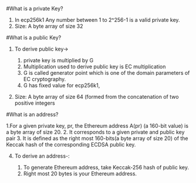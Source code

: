 #What is a private Key?

1. In ecp256k1 Any number between 1 to 2^256-1 is a valid private key.
2. Size: A byte array of size 32 


#What is a public Key?

1. To derive public key->

    1. private key is multiplied by G
    2. Multiplication used to derive public key is EC multiplication
    3. G is called generator point which is one of the domain parameters of EC cryptography. 
    4. G has fixed value for ecp256k1,

2. Size: A byte array of size 64 (formed from the concatenation of two positive integers

#What is an address?

1.For a given private key, pr, the Ethereum address A(pr) (a 160-bit value) is a byte array of size 20.
2. It corresponds to a given private and public key pair 
3. It is  defined as the right most 160-bits(a byte array of size 20) of the Keccak hash of the corresponding ECDSA public key.

4. To derive an address-:

    1. To generate Ethereum address, take Keccak-256 hash of public key. 
    2. Right most 20 bytes is your Ethereum address.